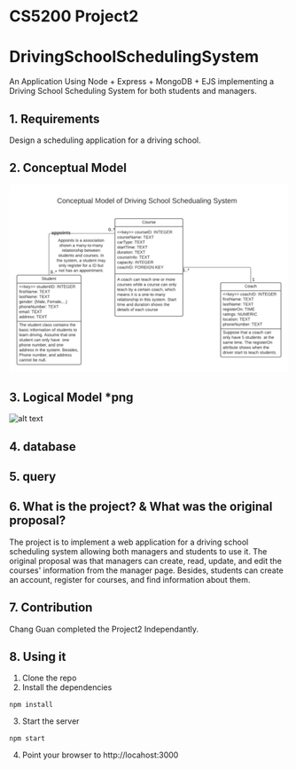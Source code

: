 # CS5200 Project2

# DrivingSchoolSchedulingSystem
An Application Using Node + Express + MongoDB + EJS implementing a Driving School Scheduling System for both students and managers.

## 1. Requirements

Design a scheduling application for a driving school. 


## 2. Conceptual Model

![alt text](https://github.com/guanchang98/DatabaseProject2/blob/main/2.ConceptualModel(MongoDB).png?raw=true)

	
## 3. Logical Model *png

![alt text](https://github.com/guanchang98/DatabaseProject1/blob/main/3.Logical%20model%20of%20Driving%20School%20Scheduling%20System.png?raw=true)

	
## 4. database
## 5. query
	
## 6. What is the project? & What was the original proposal?

The project is to implement a web application for a driving school scheduling system allowing both managers and students to use it. The original proposal was that managers can create, read, update, and edit the courses' information from the manager page. Besides, students can create an account, register for courses, and find information about them.

## 7. Contribution


Chang Guan completed the Project2 Independantly.

	




## 8. Using it

1) Clone the repo
2) Install the dependencies

```
npm install
```


3) Start the server

```
npm start
```

4) Point your browser to http://locahost:3000


